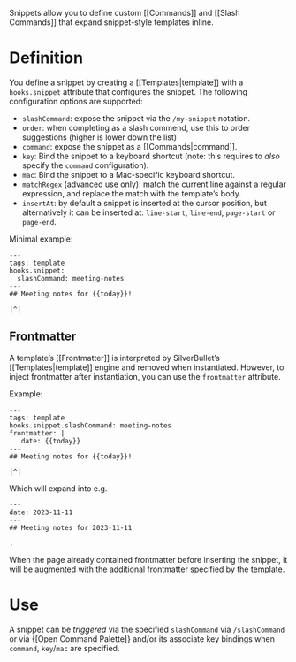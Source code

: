 Snippets allow you to define custom [[Commands]] and [[Slash Commands]] that expand snippet-style templates inline.

# Definition
You define a snippet by creating a [[Templates|template]] with a `hooks.snippet` attribute that configures the snippet. The following configuration options are supported:

* `slashCommand`: expose the snippet via the `/my-snippet` notation.
* `order`: when completing as a slash commend, use this to order suggestions (higher is lower down the list)
* `command`: expose the snippet as a [[Commands|command]].
* `key`: Bind the snippet to a keyboard shortcut (note: this requires to _also_ specify the `command` configuration).
* `mac`: Bind the snippet to a Mac-specific keyboard shortcut.
* `matchRegex` (advanced use only): match the current line against a regular expression, and replace the match with the template’s body.
* `insertAt`: by default a snippet is inserted at the cursor position, but alternatively it can be inserted at: `line-start`, `line-end`, `page-start` or `page-end`.

Minimal example:

    ---
    tags: template
    hooks.snippet:
      slashCommand: meeting-notes
    ---
    ## Meeting notes for {{today}}!

    |^|

## Frontmatter
A template’s [[Frontmatter]] is interpreted by SilverBullet’s [[Templates|template]] engine and removed when instantiated. However, to inject frontmatter after instantiation, you can use the `frontmatter` attribute.

Example:

    ---
    tags: template
    hooks.snippet.slashCommand: meeting-notes
    frontmatter: |
       date: {{today}}
    ---
    ## Meeting notes for {{today}}!

    |^|

Which will expand into e.g.

    ---
    date: 2023-11-11
    ---
    ## Meeting notes for 2023-11-11

    .

When the page already contained frontmatter before inserting the snippet, it will be augmented with the additional frontmatter specified by the template.

# Use
A snippet can be _triggered_ via the specified `slashCommand` via `/slashCommand` or via {[Open Command Palette]} and/or its associate key bindings when `command`, `key`/`mac` are specified.
